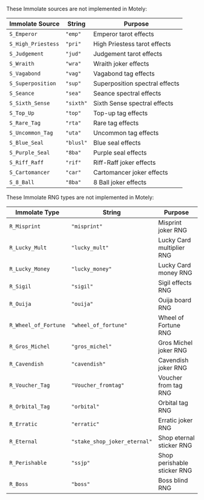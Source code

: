 
These Immolate sources are not implemented in Motely:

| Immolate Source | String | Purpose |
|-----------------|--------|---------|
| `S_Emperor` | `"emp"` | Emperor tarot effects |
| `S_High_Priestess` | `"pri"` | High Priestess tarot effects |
| `S_Judgement` | `"jud"` | Judgement tarot effects |
| `S_Wraith` | `"wra"` | Wraith joker effects |
| `S_Vagabond` | `"vag"` | Vagabond tag effects |
| `S_Superposition` | `"sup"` | Superposition spectral effects |
| `S_Seance` | `"sea"` | Seance spectral effects |
| `S_Sixth_Sense` | `"sixth"` | Sixth Sense spectral effects |
| `S_Top_Up` | `"top"` | Top-up tag effects |
| `S_Rare_Tag` | `"rta"` | Rare tag effects |
| `S_Uncommon_Tag` | `"uta"` | Uncommon tag effects |
| `S_Blue_Seal` | `"blusl"` | Blue seal effects |
| `S_Purple_Seal` | `"8ba"` | Purple seal effects |
| `S_Riff_Raff` | `"rif"` | Riff-Raff joker effects |
| `S_Cartomancer` | `"car"` | Cartomancer joker effects |
| `S_8_Ball` | `"8ba"` | 8 Ball joker effects |


These Immolate RNG types are not implemented in Motely:

| Immolate Type | String | Purpose |
|---------------|--------|---------|
| `R_Misprint` | `"misprint"` | Misprint joker RNG |
| `R_Lucky_Mult` | `"lucky_mult"` | Lucky Card multiplier RNG |
| `R_Lucky_Money` | `"lucky_money"` | Lucky Card money RNG |
| `R_Sigil` | `"sigil"` | Sigil effects RNG |
| `R_Ouija` | `"ouija"` | Ouija board RNG |
| `R_Wheel_of_Fortune` | `"wheel_of_fortune"` | Wheel of Fortune RNG |
| `R_Gros_Michel` | `"gros_michel"` | Gros Michel joker RNG |
| `R_Cavendish` | `"cavendish"` | Cavendish joker RNG |
| `R_Voucher_Tag` | `"Voucher_fromtag"` | Voucher from tag RNG |
| `R_Orbital_Tag` | `"orbital"` | Orbital tag RNG |
| `R_Erratic` | `"erratic"` | Erratic joker RNG |
| `R_Eternal` | `"stake_shop_joker_eternal"` | Shop eternal sticker RNG |
| `R_Perishable` | `"ssjp"` | Shop perishable sticker RNG |
| `R_Boss` | `"boss"` | Boss blind RNG |